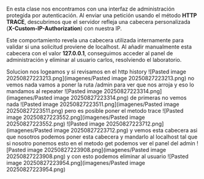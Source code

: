En esta clase nos encontramos con una interfaz de administración protegida por autenticación. Al enviar una petición usando el método **HTTP TRACE**, descubrimos que el servidor refleja una cabecera personalizada (**X-Custom-IP-Authorization**) con nuestra IP.

Este comportamiento revela una cabecera utilizada internamente para validar si una solicitud proviene de localhost. Al añadir manualmente esta cabecera con el valor **127.0.0.1**, conseguimos acceder al panel de administración y eliminar al usuario carlos, resolviendo el laboratorio.

Solucion
nos logeamos y si revisamos en el http history
![Pasted image 20250827223213.png](imagenes/Pasted image 20250827223213.png)
no vemos nada vamos a poner la ruta /admin para ver que nos arroja y eso lo mandamos al repeater
![Pasted image 20250827223314.png](imagenes/Pasted image 20250827223314.png)
de primeras no vemos nada
![Pasted image 20250827223511.png](imagenes/Pasted image 20250827223511.png)
pero es posible poner el metodo trace
![Pasted image 20250827223552.png](imagenes/Pasted image 20250827223552.png)
![Pasted image 20250827223712.png](imagenes/Pasted image 20250827223712.png)
y vemos esta cabecera asi que nosotros podemos poner esta cabecera y mandarlo al localhost
tal que si nosotro ponemos esto en el metodo get podemos ver el panel del admin
![Pasted image 20250827223908.png](imagenes/Pasted image 20250827223908.png)
y con esto podemos eliminar al usuario
![Pasted image 20250827223954.png](imagenes/Pasted image 20250827223954.png)
